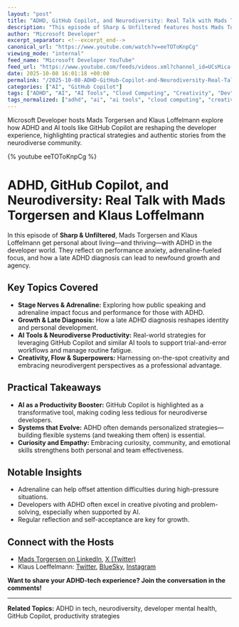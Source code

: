 ```yaml
---
layout: "post"
title: "ADHD, GitHub Copilot, and Neurodiversity: Real Talk with Mads Torgersen and Klaus Loffelmann"
description: "This episode of Sharp & Unfiltered features hosts Mads Torgersen and Klaus Loffelmann in a candid discussion about ADHD, public speaking, and the influence of developer AI tools like GitHub Copilot on neurodiverse workflows. The conversation covers the intersection of technology, creativity, and mental health for developers, emphasizing practical strategies and authentic experiences."
author: "Microsoft Developer"
excerpt_separator: <!--excerpt_end-->
canonical_url: "https://www.youtube.com/watch?v=eeTOToKnpCg"
viewing_mode: "internal"
feed_name: "Microsoft Developer YouTube"
feed_url: "https://www.youtube.com/feeds/videos.xml?channel_id=UCsMica-v34Irf9KVTh6xx-g"
date: 2025-10-08 16:01:18 +00:00
permalink: "/2025-10-08-ADHD-GitHub-Copilot-and-Neurodiversity-Real-Talk-with-Mads-Torgersen-and-Klaus-Loffelmann.html"
categories: ["AI", "GitHub Copilot"]
tags: ["ADHD", "AI", "AI Tools", "Cloud Computing", "Creativity", "Dev", "Developer Productivity", "Development", "Flow State", "GitHub Copilot", "Mental Health", "Microsoft", "Microsoft Developer", "Neurodiversity", "Personal Growth", "Public Speaking", "Software Development", "Stage Performance", "Tech", "Technology", "Videos", "Workplace Strategies"]
tags_normalized: ["adhd", "ai", "ai tools", "cloud computing", "creativity", "dev", "developer productivity", "development", "flow state", "github copilot", "mental health", "microsoft", "microsoft developer", "neurodiversity", "personal growth", "public speaking", "software development", "stage performance", "tech", "technology", "videos", "workplace strategies"]
---
```


Microsoft Developer hosts Mads Torgersen and Klaus Loffelmann explore how ADHD and AI tools like GitHub Copilot are reshaping the developer experience, highlighting practical strategies and authentic stories from the neurodiverse community.<!--excerpt_end-->

{% youtube eeTOToKnpCg %}

# ADHD, GitHub Copilot, and Neurodiversity: Real Talk with Mads Torgersen and Klaus Loffelmann

In this episode of **Sharp & Unfiltered**, Mads Torgersen and Klaus Loffelmann get personal about living—and thriving—with ADHD in the developer world. They reflect on performance anxiety, adrenaline-fueled focus, and how a late ADHD diagnosis can lead to newfound growth and agency.

## Key Topics Covered

- **Stage Nerves & Adrenaline:** Exploring how public speaking and adrenaline impact focus and performance for those with ADHD.
- **Growth & Late Diagnosis:** How a late ADHD diagnosis reshapes identity and personal development.
- **AI Tools & Neurodiverse Productivity:** Real-world strategies for leveraging GitHub Copilot and similar AI tools to support trial-and-error workflows and manage routine fatigue.
- **Creativity, Flow & Superpowers:** Harnessing on-the-spot creativity and embracing neurodivergent perspectives as a professional advantage.

## Practical Takeaways

- **AI as a Productivity Booster:** GitHub Copilot is highlighted as a transformative tool, making coding less tedious for neurodiverse developers.
- **Systems that Evolve:** ADHD often demands personalized strategies—building flexible systems (and tweaking them often) is essential.
- **Curiosity and Empathy:** Embracing curiosity, community, and emotional skills strengthens both personal and team effectiveness.

## Notable Insights

- Adrenaline can help offset attention difficulties during high-pressure situations.
- Developers with ADHD often excel in creative pivoting and problem-solving, especially when supported by AI.
- Regular reflection and self-acceptance are key for growth.

## Connect with the Hosts

- [Mads Torgersen on LinkedIn](https://www.linkedin.com/in/madst/), [X (Twitter)](https://x.com/MadsTorgersen)
- Klaus Loeffelmann: [Twitter](https://twitter.com/loeffelmann), [BlueSky](https://loeffelmann.bsky.social), [Instagram](https://instagram.com/loeffel42)

**Want to share your ADHD-tech experience? Join the conversation in the comments!**

---

**Related Topics:** ADHD in tech, neurodiversity, developer mental health, GitHub Copilot, productivity strategies

